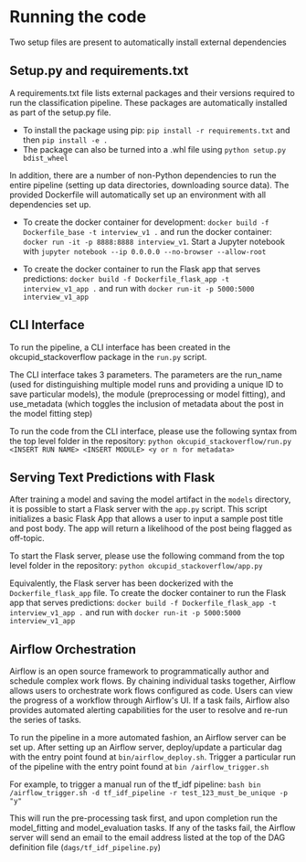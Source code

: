 # Running the code
 Two setup files are present to automatically install external dependencies
 
 ## Setup.py and requirements.txt
 A requirements.txt file lists external packages and their versions required
  to run the classification pipeline. These packages are automatically
   installed as part of the setup.py file.
   
 - To install the package using pip: `pip install -r requirements.txt` 
 and then `pip install -e .`
 - The package can also be turned into a .whl file using `python setup.py
 bdist_wheel`
 
In addition, there are a number of non-Python dependencies to run the
entire pipeline (setting up data directories, downloading source data). The
provided Dockerfile will automatically set up an environment with all
dependencies set up.

- To create the docker container for development:
`docker build -f Dockerfile_base -t interview_v1 .` and run the docker
 container:
`docker run -it -p 8888:8888 interview_v1`. Start a Jupyter notebook with
 `jupyter notebook --ip 0.0.0.0 --no-browser --allow-root`
 
- To create the docker container to run the Flask app that serves predictions:
`docker build -f Dockerfile_flask_app -t interview_v1_app .`
and run with `docker run-it -p 5000:5000 interview_v1_app`
 
 
 ## CLI Interface
To run the pipeline, a CLI interface has been created in the
  okcupid_stackoverflow package in the `run.py` script.
  
The CLI interface takes 3 parameters. The parameters are the run_name (used
for distinguishing multiple model runs and providing a unique ID to save
particular models), the module (preprocessing or model fitting), and
use_metadata (which toggles the inclusion of metadata about the post in the
 model fitting step)
 
To run the code from the CLI interface, please use the following syntax from
the top level folder in the repository:
`python okcupid_stackoverflow/run.py <INSERT RUN NAME> <INSERT MODULE> <y or
 n for metadata>`

## Serving Text Predictions with Flask 
After training a model and saving the model artifact in the `models` directory,
it is possible to start a Flask server with the `app.py` script. This script
initializes a basic Flask App that allows a user to input a sample post
title and post body. The app will return a likelihood of the post being
flagged as off-topic.

To start the Flask server, please use the following command from the top
level folder in the repository:
`python okcupid_stackoverflow/app.py`

Equivalently, the Flask server has been dockerized with the
 `Dockerfile_flask_app` file. To create the docker container to run the Flask 
 app that serves predictions:
`docker build -f Dockerfile_flask_app -t interview_v1_app .`
and run with `docker run-it -p 5000:5000 interview_v1_app`
 

## Airflow Orchestration

Airflow is an open source framework to programmatically author and schedule
complex work flows. By chaining individual tasks together, Airflow allows
users to orchestrate work flows configured as code. Users can view the
progress of a workflow through Airflow's UI. If a task fails, Airflow also
provides automated alerting capabilities for the user to resolve and re-run 
the series of tasks.

To run the pipeline in a more automated fashion, an Airflow server can be set 
up. After setting up an Airflow server, deploy/update a particular dag
with the entry point found at `bin/airflow_deploy.sh`. Trigger a
particular run of the pipeline with the entry point found at `bin
/airflow_trigger.sh`
  
For example, to trigger a manual run of the tf_idf pipeline: `bash bin
/airflow_trigger.sh -d tf_idf_pipeline -r test_123_must_be_unique -p "y"`

This will run the pre-processing task first, and upon completion run the
model_fitting and model_evaluation tasks. If any of the tasks fail, the
Airflow server will send an email to the email address listed at the top of
the DAG definition file (`dags/tf_idf_pipeline.py`)

